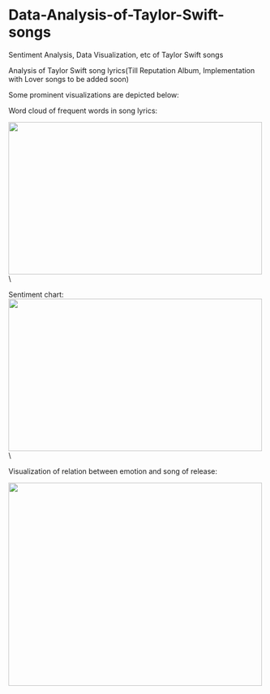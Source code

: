 # Data-Analysis-of-Taylor-Swift-songs
Sentiment Analysis, Data Visualization, etc of Taylor Swift songs

Analysis of Taylor Swift song lyrics(Till Reputation Album, Implementation with Lover songs to be added soon)

Some prominent visualizations are depicted below: 

Word cloud of frequent words in song lyrics: 

<img src="https://user-images.githubusercontent.com/25851171/66276268-408f5200-e846-11e9-880d-6225ba708052.png" width="500" height="300">\

Sentiment chart: \
<img src="https://user-images.githubusercontent.com/25851171/66276337-cca17980-e846-11e9-9539-0f109a09e16d.png" width="500" height="300">\

Visualization of relation between emotion and song of release:

<img src="https://user-images.githubusercontent.com/25851171/66276366-328e0100-e847-11e9-9430-35f74ff4c4b2.png" width="500" height="400">
